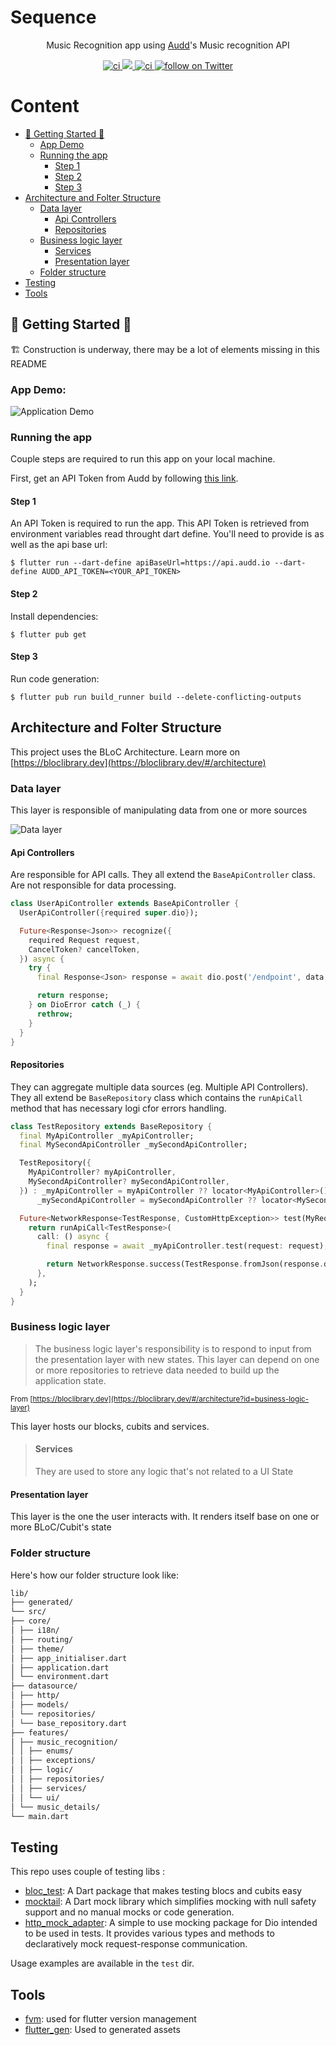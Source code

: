 # Sequence

<p style="text-align: center;">
Music Recognition app using <a href="https://audd.io">Audd</a/>'s Music recognition API
</p>

<p align="center">
    <a href="https://github.com/stevenosse/sequence/actions">
        <img src="https://github.com/stevenosse/sequence/actions/workflows/main.yml/badge.svg" alt="ci" />
    </a>
    <a href="https://codecov.io/gh/stevenosse/sequence" > 
        <img src="https://codecov.io/gh/stevenosse/sequence/branch/main/graph/badge.svg?token=2IOFYOMVYH"/> 
    </a>
    <a href="http://hits.dwyl.com/stevenosse/sequence"><img src="https://hits.dwyl.com/stevenosse/sequence.svg?style=flat" alt="ci">
    </a>
    <a href="https://twitter.com/intent/follow?screen_name=nossesteve">
        <img src="https://img.shields.io/twitter/follow/nossesteve?style=social&logo=twitter"
            alt="follow on Twitter">
    </a>

</p>

# Content
* [🚧 Getting Started 🚧](#---getting-started---)
  + [App Demo](#app-demo-)
  + [Running the app](#running-the-app)
    - [Step 1](#step-1)
    - [Step 2](#step-2)
    - [Step 3](#step-3)
* [Architecture and Folter Structure](#architecture-and-folter-structure)
  + [Data layer](#data-layer)
    - [Api Controllers](#api-controllers)
    - [Repositories](#repositories)
  + [Business logic layer](#business-logic-layer)
    - [Services](#services)
    - [Presentation layer](#presentation-layer)
  + [Folder structure](#folder-structure)
* [Testing](#testing)
* [Tools](#tools)

## 🚧 Getting Started 🚧

🏗️ Construction is underway, there may be a lot of elements missing in this README

### App Demo:

![Application Demo](demo.gif)

### Running the app

Couple steps are required to run this app on your local machine.

First, get an API Token from Audd by following [this link](https://docs.audd.io/).

#### Step 1

An API Token is required to run the app. This API Token is retrieved from environment variables read throught dart define. You'll need to provide is as well as the api base url:

```shell
$ flutter run --dart-define apiBaseUrl=https://api.audd.io --dart-define AUDD_API_TOKEN=<YOUR_API_TOKEN>
```

#### Step 2

Install dependencies:

```shell
$ flutter pub get
```

#### Step 3

Run code generation:

```shell
$ flutter pub run build_runner build --delete-conflicting-outputs
```

## Architecture and Folter Structure

This project uses the BLoC Architecture. Learn more on [https://bloclibrary.dev](https://bloclibrary.dev/#/architecture)

### Data layer

This layer is responsible of manipulating data from one or more sources

![Data layer](./z_repo-resources/data-layer.svg)

#### Api Controllers

Are responsible for API calls. They all extend the `BaseApiController` class. Are not responsible for data processing.

```dart
class UserApiController extends BaseApiController {
  UserApiController({required super.dio});

  Future<Response<Json>> recognize({
    required Request request,
    CancelToken? cancelToken,
  }) async {
    try {
      final Response<Json> response = await dio.post('/endpoint', data: await request.toJson());

      return response;
    } on DioError catch (_) {
      rethrow;
    }
  }
}

```

#### Repositories

They can aggregate multiple data sources (eg. Multiple API Controllers). They all extend be `BaseRepository` class which contains the `runApiCall` method that has necessary logi cfor errors handling.

```dart
class TestRepository extends BaseRepository {
  final MyApiController _myApiController;
  final MySecondApiController _mySecondApiController;

  TestRepository({
    MyApiController? myApiController,
    MySecondApiController? mySecondApiController,
  }) : _myApiController = myApiController ?? locator<MyApiController>(),
      _mySecondApiController = mySecondApiController ?? locator<MySecondApiController>();

  Future<NetworkResponse<TestResponse, CustomHttpException>> test(MyRequest request) async {
    return runApiCall<TestResponse>(
      call: () async {
        final response = await _myApiController.test(request: request);

        return NetworkResponse.success(TestResponse.fromJson(response.data!));
      },
    );
  }
}
```

### Business logic layer

> The business logic layer's responsibility is to respond to input from the presentation layer with new states. This layer can depend on one or more repositories to retrieve data needed to build up the application state.

<small>From [https://bloclibrary.dev](https://bloclibrary.dev/#/architecture?id=business-logic-layer)</small>

This layer hosts our blocks, cubits and services.

> #### Services
>
> They are used to store any logic that's not related to a UI State

#### Presentation layer

This layer is the one the user interacts with. It renders itself base on one or more BLoC/Cubit's state

### Folder structure

Here's how our folder structure look like:

```markdown
lib/
├── generated/
└── src/
├── core/
│ ├── i18n/
│ ├── routing/
│ ├── theme/
│ ├── app_initialiser.dart
│ ├── application.dart
│ └── environment.dart
├── datasource/
│ ├── http/
│ ├── models/
│ └── repositories/
│ └── base_repository.dart
├── features/
│ ├── music_recognition/
│ │ ├── enums/
│ │ ├── exceptions/
│ │ ├── logic/
│ │ ├── repositories/
│ │ ├── services/
│ │ └── ui/
│ └── music_details/
└── main.dart
```

## Testing

This repo uses couple of testing libs :

- [bloc_test](https://pub.dev/packages/bloc_test): A Dart package that makes testing blocs and cubits easy
- [mocktail](https://pub.dev/packages/mocktail): A Dart mock library which simplifies mocking with null safety support and no manual mocks or code generation.
- [http_mock_adapter](https://pub.dev/packages/http_mock_adapter): A simple to use mocking package for Dio intended to be used in tests. It provides various types and methods to declaratively mock request-response communication.

Usage examples are available in the `test` dir.

## Tools

- [fvm](fvm.app): used for flutter version management
- [flutter_gen](https://pub.dev/packages/flutter_gen): Used to generated assets
